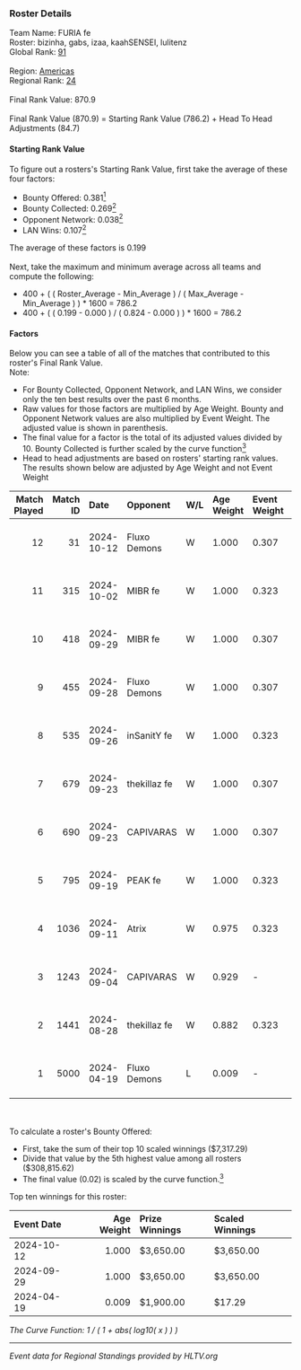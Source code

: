 ### Roster Details<br />
Team Name: FURIA fe<br />
Roster: bizinha, gabs, izaa, kaahSENSEI, lulitenz<br />
Global Rank: [91](../../standings_global_2024_10_15.md)<br />
<br />
Region: [Americas]( ../../standings_americas_2024_10_15.md)<br />
Regional Rank: [24]( ../../standings_americas_2024_10_15.md)<br />
<br />
Final Rank Value:  870.9<br />
<br />
Final Rank Value (870.9) = Starting Rank Value (786.2) + Head To Head Adjustments (84.7)<br />

#### Starting Rank Value<br />
To figure out a rosters's Starting Rank Value, first take the average of these four factors:<br />
- Bounty Offered: 0.381[<sup>1</sup>](#table2)
- Bounty Collected: 0.269[<sup>2</sup>](#table1)
- Opponent Network: 0.038[<sup>2</sup>](#table1)
- LAN Wins: 0.107[<sup>2</sup>](#table1)

The average of these factors is 0.199<br />
<br />
Next, take the maximum and minimum average across all teams and compute the following:<br />
- 400 + ( ( Roster_Average - Min_Average ) / ( Max_Average - Min_Average ) ) * 1600 = 786.2
- 400 + ( ( 0.199 - 0.000 ) / ( 0.824 - 0.000 ) ) * 1600 = 786.2


#### Factors<br />
Below you can see a table of all of the matches that contributed to this roster's Final Rank Value.<br />
Note:<br />

- For Bounty Collected, Opponent Network, and LAN Wins, we consider only the ten best results over the past 6 months.
- Raw values for those factors are multiplied by Age Weight. Bounty and Opponent Network values are also multiplied by Event Weight. The adjusted value is shown in parenthesis.
- The final value for a factor is the total of its adjusted values divided by 10. Bounty Collected is further scaled by the curve function[<sup>3</sup>](#curveFunction)
- Head to head adjustments are based on rosters' starting rank values. The results shown below are adjusted by Age Weight and not Event Weight
<span id="table1"></span><br />


| Match Played | Match ID | Date       | Opponent     | W/L | Age Weight | Event Weight | Bounty Collected | Opponent Network | LAN Wins  | H2H Adj. | Roster                                    |
| -: | -: | :- | :- | :- | :- | :- | :- | :- | :- | -: | :- |
|           12 |       31 | 2024-10-12 | Fluxo Demons | W   | 1.000      | 0.307        | 0.021 (0.007)    | 0.215 (0.066)    | 1 (1.000) |    11.19 | bizinha, gabs, izaa, kaahSENSEI, lulitenz |
|           11 |      315 | 2024-10-02 | MIBR fe      | W   | 1.000      | 0.323        | 0.009 (0.003)    | 0.157 (0.051)    | 0 (0.000) |     9.36 | bizinha, gabs, izaa, kaahSENSEI, lulitenz |
|           10 |      418 | 2024-09-29 | MIBR fe      | W   | 1.000      | 0.307        | 0.009 (0.003)    | 0.157 (0.048)    | 0 (0.000) |    10.09 | bizinha, gabs, izaa, kaahSENSEI, lulitenz |
|            9 |      455 | 2024-09-28 | Fluxo Demons | W   | 1.000      | 0.307        | 0.021 (0.007)    | 0.215 (0.066)    | 0 (0.000) |    12.80 | bizinha, gabs, izaa, kaahSENSEI, lulitenz |
|            8 |      535 | 2024-09-26 | inSanitY fe  | W   | 1.000      | 0.323        | 0.000 (0.000)    | 0.133 (0.043)    | 0 (0.000) |     7.01 | bizinha, gabs, izaa, kaahSENSEI, lulitenz |
|            7 |      679 | 2024-09-23 | thekillaz fe | W   | 1.000      | 0.307        | 0.001 (0.000)    | 0.114 (0.035)    | 0 (0.000) |     7.79 | bizinha, gabs, izaa, kaahSENSEI, lulitenz |
|            6 |      690 | 2024-09-23 | CAPIVARAS    | W   | 1.000      | 0.307        | 0.000 (0.000)    | 0.000 (0.000)    | 0 (0.000) |     2.55 | bizinha, gabs, izaa, kaahSENSEI, lulitenz |
|            5 |      795 | 2024-09-19 | PEAK fe      | W   | 1.000      | 0.323        | 0.001 (0.000)    | 0.000 (0.000)    | 0 (0.000) |     4.32 | bizinha, gabs, izaa, kaahSENSEI, lulitenz |
|            4 |     1036 | 2024-09-11 | Atrix        | W   | 0.975      | 0.323        | 0.000 (0.000)    | 0.129 (0.041)    | 0 (0.000) |     9.05 | bizinha, gabs, izaa, kaahSENSEI, lulitenz |
|            3 |     1243 | 2024-09-04 | CAPIVARAS    | W   | 0.929      | -            | -                | -                | 0 (0.000) |     2.78 | bizinha, gabs, izaa, kaahSENSEI, lulitenz |
|            2 |     1441 | 2024-08-28 | thekillaz fe | W   | 0.882      | 0.323        | 0.001 (0.000)    | 0.114 (0.032)    | -         |     7.96 | bizinha, gabs, izaa, kaahSENSEI, lulitenz |
|            1 |     5000 | 2024-04-19 | Fluxo Demons | L   | 0.009      | -            | -                | -                | -         |    -0.16 | bizinha, GaBi, gabs, izaa, kaahSENSEI     |

<br />
<span id="table2"></span><br />
To calculate a roster's Bounty Offered:<br />

- First, take the sum of their top 10 scaled winnings ($7,317.29)
- Divide that value by the 5th highest value among all rosters ($308,815.62)
- The final value (0.02) is scaled by the curve function.[<sup>3</sup>](#curveFunction)

Top ten winnings for this roster:<br />

| Event Date | Age Weight | Prize Winnings | Scaled Winnings |
| :- | -: | :- | :- |
| 2024-10-12 |      1.000 | $3,650.00      | $3,650.00       |
| 2024-09-29 |      1.000 | $3,650.00      | $3,650.00       |
| 2024-04-19 |      0.009 | $1,900.00      | $17.29          |


<span id="curveFunction"></span>_The Curve Function: 1 / ( 1 + abs( log10( x ) ) )_<br />

---
_Event data for Regional Standings provided by HLTV.org_<br />
